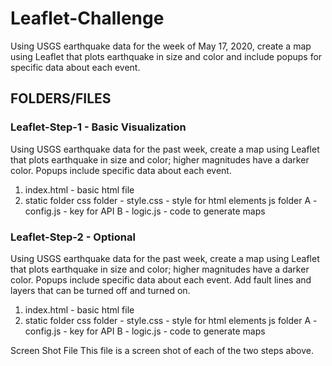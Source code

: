 # Leaflet-Challenge

Using USGS earthquake data for the week of May 17, 2020, create a map using Leaflet that plots earthquake in size and color and include popups for specific data about each event.

## FOLDERS/FILES

### Leaflet-Step-1 - Basic Visualization
Using USGS earthquake data for the past week, create a map using Leaflet that plots earthquake in size and color; higher magnitudes have a darker color. Popups include specific data about each event.

1. index.html - basic html file
2. static folder
	css folder - style.css - style for html elements
	js folder
		A - config.js - key for API
		B - logic.js - code to generate maps


### Leaflet-Step-2 - Optional
Using USGS earthquake data for the past week, create a map using Leaflet that plots earthquake in size and color; higher magnitudes have a darker color. Popups include specific data about each event. Add fault lines and layers that can be turned off and turned on.

1. index.html - basic html file
2. static folder
	css folder - style.css - style for html elements
	js folder
		A - config.js - key for API
		B - logic.js - code to generate maps

Screen Shot File
This file is a screen shot of each of the two steps above.
